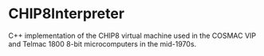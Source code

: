 # CHIP8Interpreter
C++ implementation of the CHIP8 virtual machine used in the COSMAC VIP and Telmac 1800 8-bit microcomputers in the mid-1970s.
